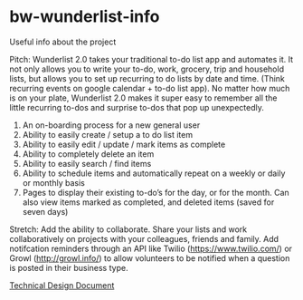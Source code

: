 # bw-wunderlist-info
Useful info about the project

Pitch: Wunderlist 2.0 takes your traditional to-do list app and automates it. It not only allows you to write your to-do, work, grocery, trip and household lists, but allows you to set up recurring to do lists by date and time. (Think recurring events on google calendar + to-do list app).  No matter how much is on your plate, Wunderlist 2.0 makes it super easy to remember all the little recurring to-dos and surprise to-dos that pop up unexpectedly.  

1. An on-boarding process for a new general user 
3. Ability to easily create / setup a to do list item
4. Ability to easily edit / update / mark items as complete
5. Ability to completely delete an item
6. Ability to easily search / find items
7. Ability to schedule items and automatically repeat on a weekly or daily or monthly basis
8. Pages to display their existing to-do’s for the day, or for the month. Can also view items marked as completed, and deleted items (saved for seven days) 

Stretch: Add the ability to collaborate. Share your lists and work collaboratively on projects with your colleagues, friends and family.  Add notifcation reminders through an API like Twilio (https://www.twilio.com/) or Growl (http://growl.info/) to allow volunteers to be notified when a question is posted in their business type.


[Technical Design Document](https://docs.google.com/document/d/18CiDLHLYOMZs0B5AVOY6zlAXGbkl250a2WqFEgp3_Y0/edit?usp=sharing)
